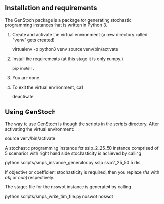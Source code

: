 ## Installation and requirements

The GenStoch package is a package for generating stochastic programming instances that is written in Python 3.

1. Create and activate the virtual environment (a new directory called "venv" gets created)

   virtualenv -p python3 venv
   source venv/bin/activate

2. Install the requirements (at this stage it is only numpy.)

   pip install .

3. You are done.

4. To exit the virtual environment, call

   deactivate

## Using GenStoch

The way to use GenStoch is though the scripts in the _scripts_ directory. After activating the virtual environment:

   source venv/bin/activate

A stochastic programming instance for sslp_2_25_50 instance comprised of 5 scenarios with right hand side stochasticity
is achieved by calling

   python scripts/smps_instance_generator.py sslp sslp2_25_50 5 rhs

If objective or coefficient stochasticity is required, then you replace _rhs_ with _obj_ or _coef_ respectively.

The stages file for the noswot instance is generated by calling

   python scripts/smps_write_tim_file.py noswot noswot
